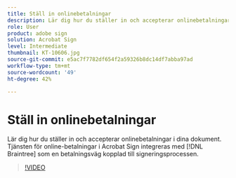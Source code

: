 ```yaml
---
title: Ställ in onlinebetalningar
description: Lär dig hur du ställer in och accepterar onlinebetalningar i dina dokument
role: User
product: adobe sign
solution: Acrobat Sign
level: Intermediate
thumbnail: KT-10606.jpg
source-git-commit: e5ac7f7782df654f2a59326b8dc14df7abba97ad
workflow-type: tm+mt
source-wordcount: '49'
ht-degree: 42%

---
```


# Ställ in onlinebetalningar

Lär dig hur du ställer in och accepterar onlinebetalningar i dina dokument. Tjänsten för online-betalningar i Acrobat Sign integreras med [!DNL Braintree] som en betalningsväg kopplad till signeringsprocessen.

>[!VIDEO](https://video.tv.adobe.com/v/345753?hidetitle=true)


